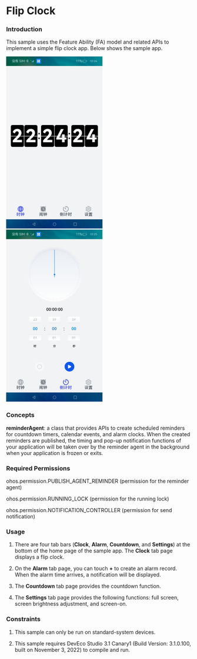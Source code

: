 # Flip Clock

### Introduction

 This sample uses the Feature Ability (FA) model and related APIs to implement a simple flip clock app. Below shows the sample app.

![FlipClock](screenshots/devices/FlipClock.png)  ![CountDown](screenshots/devices/CountDown.png)

### Concepts

**reminderAgent**: a class that provides APIs to create scheduled reminders for countdown timers, calendar events, and alarm clocks. When the created reminders are published, the timing and pop-up notification functions of your application will be taken over by the reminder agent in the background when your application is frozen or exits.

### Required Permissions

ohos.permission.PUBLISH_AGENT_REMINDER (permission for the reminder agent)

ohos.permission.RUNNING_LOCK (permission for the running lock)

ohos.permission.NOTIFICATION_CONTROLLER (permission for send notification)

### Usage

1. There are four tab bars (**Clock**, **Alarm**, **Countdown**, and **Settings**) at the bottom of the home page of the sample app. The **Clock** tab page displays a flip clock.

2. On the **Alarm** tab page, you can touch **+** to create an alarm record. When the alarm time arrives, a notification will be displayed.

3. The **Countdown** tab page provides the countdown function.

4. The **Settings** tab page provides the following functions: full screen, screen brightness adjustment, and screen-on.

### Constraints

1. This sample can only be run on standard-system devices.

2. This sample requires DevEco Studio 3.1 Canary1 (Build Version: 3.1.0.100, built on November 3, 2022) to compile and run.